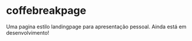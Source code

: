 # coffebreakpage
Uma pagina estilo landingpage para apresentação pessoal. Ainda está em desenvolvimento!
